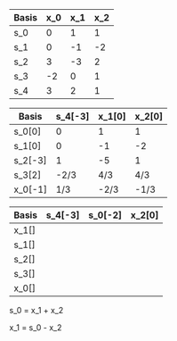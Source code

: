 | Basis | x_0 | x_1 | x_2 |
| ----- | --- | --- | --- |
| s_0   | 0   | 1   | 1   |
| s_1   | 0   | -1  | -2  |
| s_2   | 3   | -3  | 2   |
| s_3   | -2  | 0   | 1   |
| s_4   | 3   | 2   | 1   |

| Basis   | s_4[-3] | x_1[0] | x_2[0] |
| ------- | ------- | ------ | ------ |
| s_0[0]  | 0       | 1      | 1      |
| s_1[0]  | 0       | -1     | -2     |
| s_2[-3] | 1       | -5     | 1      |
| s_3[2]  | -2/3    | 4/3    | 4/3    |
| x_0[-1] | 1/3     | -2/3   | -1/3   |

| Basis | s_4[-3] | s_0[-2] | x_2[0] |
| ----- | ------- | ------- | ------ |
| x_1[] |         |         |        |
| s_1[] |         |         |        |
| s_2[] |         |         |        |
| s_3[] |         |         |        |
| x_0[] |         |         |        |

s_0 = x_1 + x_2 

x_1 = s_0 - x_2 